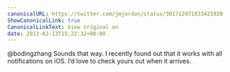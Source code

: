 ```yaml
---
canonicalURL: https://twitter.com/jmjordan/status/301712971833425920
ShowCanonicalLink: true
CanonicalLinkText: View original on
date: 2013-02-13T15:22:32+00:00
---
```

@bodingzhang Sounds that way. I recently found out that it works with all notifications on iOS. I’d love to check yours out when it arrives.